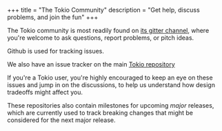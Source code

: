 +++
title = "The Tokio Community"
description = "Get help, discuss problems, and join the fun"
+++

The Tokio community is most readily found on
[its gitter channel](https://gitter.im/tokio-rs/tokio), where you're welcome to
ask questions, report problems, or pitch ideas.

Github is used for tracking issues.

We also have an issue tracker on the main [Tokio
repository](https://github.com/tokio-rs/tokio/issues)

If you're a Tokio user, you're highly encouraged to keep an eye on these issues
and jump in on the discussions, to help us understand how design tradeoffs might
affect you.

These repositories also contain milestones for upcoming *major* releases, which
are currently used to track breaking changes that might be considered for the
next major release.
